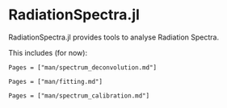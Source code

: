 # RadiationSpectra.jl

RadiationSpectra.jl provides tools to analyse Radiation Spectra.

This includes (for now):

```@contents
Pages = ["man/spectrum_deconvolution.md"]
```
```@contents
Pages = ["man/fitting.md"]
```
```@contents
Pages = ["man/spectrum_calibration.md"]
```
